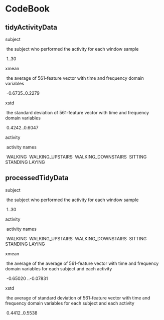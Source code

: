 # CodeBook

## tidyActivityData

subject

​	the subject who performed the activity for each window sample

​		1..30



xmean

​	the average of 561-feature vector with time and frequency domain variables

​		-0.6735..0.2279



xstd

​	the standard deviation of 561-feature vector with time and frequency domain variables

​		0.4242..0.6047



activity

​	activity names

​		WALKING
​		WALKING_UPSTAIRS
​		WALKING_DOWNSTAIRS
​		SITTING
​		STANDING
​		LAYING



## processedTidyData

subject

​	the subject who performed the activity for each window sample

​		1..30



activity

​	activity names

​		WALKING
​		WALKING_UPSTAIRS
​		WALKING_DOWNSTAIRS
​		SITTING
​		STANDING
​		LAYING



xmean

​	the average of the average of 561-feature vector with time and frequency domain variables for each subject and each activity

​		-0.65020 ..-0.07831



xstd

​	the average of standard deviation of 561-feature vector with time and frequency domain variables for each subject and each activity

​		0.4412..0.5538





​	

